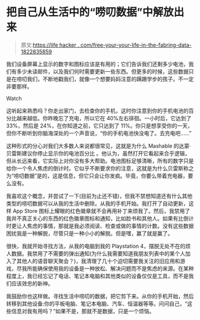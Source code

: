 # 把自己从生活中的“唠叨数据”中解放出来

> 原文:[https://life hacker . com/free-your-your-life-in-the-fabring-data-1822835859](https://lifehacker.com/free-yourself-from-the-nagging-data-in-your-life-1822835859)

我们设备屏幕上显示的数字和图标应该是有用的；它们告诉我们还剩多少电池，我们有多少未读邮件，以及我们何时需要更新一些东西。但更多的时候，这些数据只是在唠叨我们，不断地戳我们，就像一个想要妈妈注意的蹒跚学步的孩子。不一定非要那样。

Watch

这听起来熟悉吗？你走出家门，去检查你的手机，这时你注意到你的手机电池的百分比越来越低。你昨晚忘了充电，所以它在 40%左右徘徊。一小时后，它达到了 33%，然后是 24%，在你知道之前，它只达到了 11%。你只是想享受你的一天，但你不断听到你脑海深处的一个声音说，“你的手机电池快没电了。去充电吧……”

这种形式的分心对我们大多数人来说都很常见，这就是为什么 Mashable 的达蒙·贝雷斯建议你停止显示你的电池百分比 。他认为，虽然打开它看起来合乎逻辑，但从长远来看，它实际上对你没有多大帮助。电池图标足够清晰，所有的数字只是给你一个令人焦虑的倒计时。它似乎不断要求你的注意，这就是为什么贝雷斯称之为“唠叨数据”是的，这是信息，但它只会让你发疯。毕竟，你要么带着充电器，要么没有。

我喜欢这个概念，并尝试了一下(目前为止还不错)，但我不禁想知道还有什么其他类型的唠叨数据可以从我的生活中删除。从我的手机开始。我打开了自动更新，这样 App Store 图标上耀眼的红色徽章就不会再用补丁来烦我了。然后，我禁用了我并不真正关心的东西的红色徽章图标和通知，比如脸书和其他人。如果有比倒计时更让人焦虑的事情，那就是我必须阅读、检查或做的事情的计数。没有这些数据困扰我是一种解脱，尽管只是一种小小的解脱。但是嘿，赢了就是赢了。

很快，我就开始寻找方法，从我的电脑到我的 Playstation 4，摆脱无处不在的烦人数据。我禁用了不需要的弹出通知(为什么我需要知道我朋友列表中的某个人加入了其他人的语音聊天聚会？)，我清理了几十个迫切需要我关注的旧应用和游戏，尽我所能确保使用我的设备是一种放松、解决问题而不是焦虑的来源。在某种程度上，我已经忘记了电话、笔记本电脑和其他类似的设备仅仅是工具，而不是我们应该效忠的新神。

我鼓励你也这样做。寻找生活中唠叨的数据，把它剪下来。从你的手机开始，然后转移到其他设备:你的平板电脑、笔记本电脑、汽车、恒温器等等。问问自己，“这些信息对我有用吗？”如果不是，那就不是数据，只是一个烦恼。